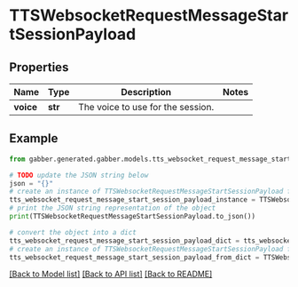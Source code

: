 # TTSWebsocketRequestMessageStartSessionPayload


## Properties

Name | Type | Description | Notes
------------ | ------------- | ------------- | -------------
**voice** | **str** | The voice to use for the session. | 

## Example

```python
from gabber.generated.gabber.models.tts_websocket_request_message_start_session_payload import TTSWebsocketRequestMessageStartSessionPayload

# TODO update the JSON string below
json = "{}"
# create an instance of TTSWebsocketRequestMessageStartSessionPayload from a JSON string
tts_websocket_request_message_start_session_payload_instance = TTSWebsocketRequestMessageStartSessionPayload.from_json(json)
# print the JSON string representation of the object
print(TTSWebsocketRequestMessageStartSessionPayload.to_json())

# convert the object into a dict
tts_websocket_request_message_start_session_payload_dict = tts_websocket_request_message_start_session_payload_instance.to_dict()
# create an instance of TTSWebsocketRequestMessageStartSessionPayload from a dict
tts_websocket_request_message_start_session_payload_from_dict = TTSWebsocketRequestMessageStartSessionPayload.from_dict(tts_websocket_request_message_start_session_payload_dict)
```
[[Back to Model list]](../README.md#documentation-for-models) [[Back to API list]](../README.md#documentation-for-api-endpoints) [[Back to README]](../README.md)


